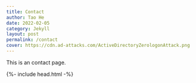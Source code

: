 ```yaml
---
title: Contact
author: Tao He
date: 2022-02-05
category: Jekyll
layout: post
permalink: /contact
cover: https://cdn.ad-attacks.com/ActiveDirectoryZerologonAttack.png
---
```


This is an contact page.

{%- include head.html -%}

